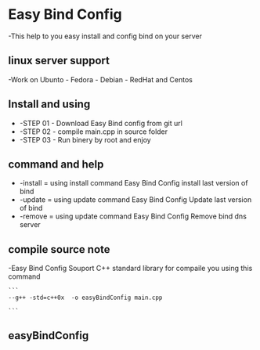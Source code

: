# Easy Bind Config
 -This help to you easy install and config bind on your server 

## linux server support 
 -Work on Ubunto - Fedora - Debian - RedHat and Centos

## Install and using 
 * -STEP 01 - Download Easy Bind config from git url
 * -STEP 02 - compile main.cpp in source folder
 * -STEP 03 - Run binery by root and enjoy 

## command and help
 * -install = using install command Easy Bind Config install last version of bind
 * -update  = using update  command Easy Bind Config Update  last version of bind
 * -remove  = using update  command Easy Bind Config Remove  bind dns server

## compile source note 
 -Easy Bind Config Souport C++ standard library for compaile you using this command 
 	
 	```
 	--g++ -std=c++0x  -o easyBindConfig main.cpp
 	
 	```
## easyBindConfig 
